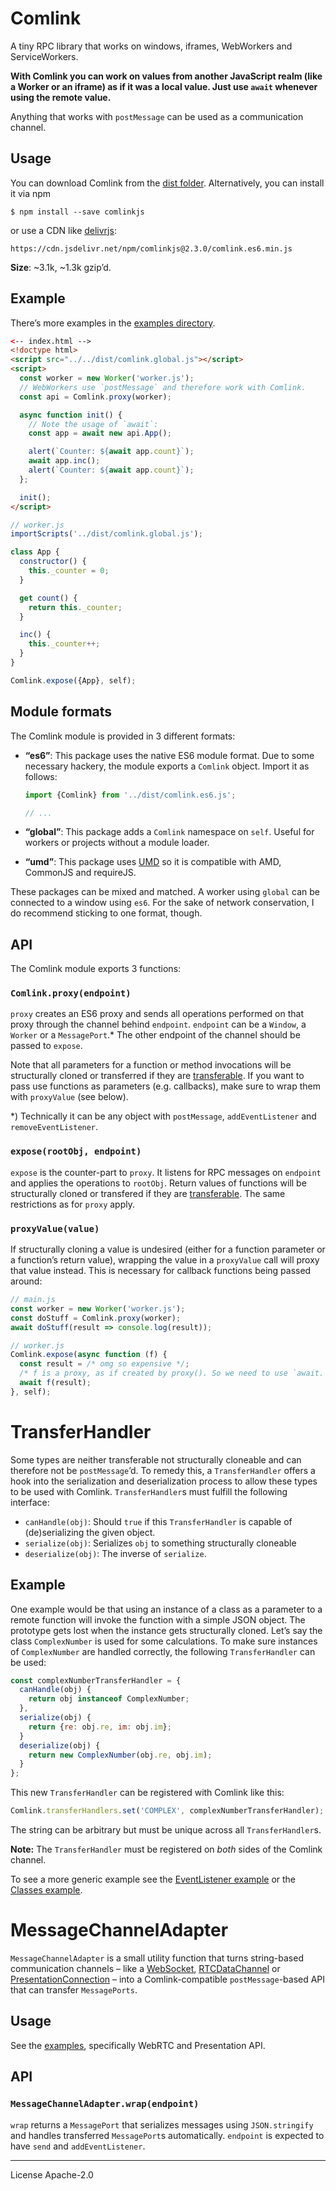 # Comlink
A tiny RPC library that works on windows, iframes, WebWorkers and
ServiceWorkers.

**With Comlink you can work on values from another JavaScript realm
(like a Worker or an iframe) as if it was a local value. Just use `await`
whenever using the remote value.**

Anything that works with `postMessage` can be used as a communication channel.

## Usage

You can download Comlink from the [dist folder][dist]. Alternatively, you can
install it via npm

```
$ npm install --save comlinkjs
```

or use a CDN like [delivrjs]:

```
https://cdn.jsdelivr.net/npm/comlinkjs@2.3.0/comlink.es6.min.js
```

**Size**: ~3.1k, ~1.3k gzip’d.

## Example

There’s more examples in the [examples directory][examples].

```html
<-- index.html -->
<!doctype html>
<script src="../../dist/comlink.global.js"></script>
<script>
  const worker = new Worker('worker.js');
  // WebWorkers use `postMessage` and therefore work with Comlink.
  const api = Comlink.proxy(worker);

  async function init() {
    // Note the usage of `await`:
    const app = await new api.App();

    alert(`Counter: ${await app.count}`);
    await app.inc();
    alert(`Counter: ${await app.count}`);
  };

  init();
</script>
```

```js
// worker.js
importScripts('../dist/comlink.global.js');

class App {
  constructor() {
    this._counter = 0;
  }

  get count() {
    return this._counter;
  }

  inc() {
    this._counter++;
  }
}

Comlink.expose({App}, self);
```

## Module formats

The Comlink module is provided in 3 different formats:

* **“es6”**: This package uses the native ES6 module format. Due to some
  necessary hackery, the module exports a `Comlink` object. Import it as
  follows:

  ```js
  import {Comlink} from '../dist/comlink.es6.js';

  // ...
  ```

* **“global”**: This package adds a `Comlink` namespace on `self`. Useful for
  workers or projects without a module loader.
* **“umd”**: This package uses [UMD] so it is compatible with AMD, CommonJS
  and requireJS.

These packages can be mixed and matched. A worker using `global` can be
connected to a window using `es6`. For the sake of network conservation, I do
recommend sticking to one format, though.

## API

The Comlink module exports 3 functions:

### `Comlink.proxy(endpoint)`

`proxy` creates an ES6 proxy and sends all operations performed on that proxy
through the channel behind `endpoint`. `endpoint` can be a `Window`, a `Worker`
or a `MessagePort`.* The other endpoint of the channel should be passed to
`expose`.

Note that all parameters for a function or method invocations will be
structurally cloned or transferred if they are [transferable]. If you want to
pass use functions as parameters (e.g. callbacks), make sure to wrap them with
`proxyValue` (see below).

*) Technically it can be any object with `postMessage`, `addEventListener` and
`removeEventListener`.

### `expose(rootObj, endpoint)`

`expose` is the counter-part to `proxy`. It listens for RPC messages on
`endpoint` and applies the operations to `rootObj`. Return values of functions
will be structurally cloned or transfered if they are [transferable]. The same
restrictions as for `proxy` apply.

### `proxyValue(value)`

If structurally cloning a value is undesired (either for a function parameter or
a function’s return value), wrapping the value in a `proxyValue` call will proxy
that value instead. This is necessary for callback functions being passed
around:

```js
// main.js
const worker = new Worker('worker.js');
const doStuff = Comlink.proxy(worker);
await doStuff(result => console.log(result));
```

```js
// worker.js
Comlink.expose(async function (f) {
  const result = /* omg so expensive */;
  /* f is a proxy, as if created by proxy(). So we need to use `await. */
  await f(result);
}, self);
```

# TransferHandler

Some types are neither transferable not structurally cloneable and can therefore
not be `postMessage`’d. To remedy this, a `TransferHandler` offers a hook into the
serialization and deserialization process to allow these types to be used with
Comlink. `TransferHandler`s must fulfill the following interface:

- `canHandle(obj)`: Should `true` if this `TransferHandler` is capable of
  (de)serializing the given object.
- `serialize(obj)`: Serializes `obj` to something structurally cloneable
- `deserialize(obj)`: The inverse of `serialize`.

## Example

One example would be that using an instance of a class as a parameter to a remote
function will invoke the function with a simple JSON object. The prototype gets
lost when the instance gets structurally cloned. Let’s say the class
`ComplexNumber` is used for some calculations. To make sure instances
of `ComplexNumber` are handled correctly, the following `TransferHandler` can be
used:

```js
const complexNumberTransferHandler = {
  canHandle(obj) {
    return obj instanceof ComplexNumber;
  },
  serialize(obj) {
    return {re: obj.re, im: obj.im};
  }
  deserialize(obj) {
    return new ComplexNumber(obj.re, obj.im);
  }
};
```

This new `TransferHandler` can be registered with Comlink like this:

```js
Comlink.transferHandlers.set('COMPLEX', complexNumberTransferHandler);
```

The string can be arbitrary but must be unique across all `TransferHandler`s.

**Note:** The `TransferHandler` must be registered on _both_ sides of the
Comlink channel.

To see a more generic example see the [EventListener example] or the
[Classes example].

# MessageChannelAdapter

`MessageChannelAdapter` is a small utility function that turns string-based
communication channels – like a [WebSocket], [RTCDataChannel] or
[PresentationConnection] – into a Comlink-compatible `postMessage`-based API
that can transfer `MessagePorts`.

## Usage

See the [examples], specifically WebRTC and Presentation API.

## API

### `MessageChannelAdapter.wrap(endpoint)`

`wrap` returns a `MessagePort` that serializes messages using `JSON.stringify`
and handles transferred `MessagePort`s automatically. `endpoint` is expected to
have `send` and `addEventListener`.

[UMD]: https://github.com/umdjs/umd
[transferable]: https://developer.mozilla.org/en-US/docs/Web/API/Transferable
[MessagePort]: https://developer.mozilla.org/en-US/docs/Web/API/MessagePort
[examples]: https://github.com/GoogleChromeLabs/comlink/tree/master/docs/examples
[dist]: https://github.com/GoogleChromeLabs/comlink/tree/master/dist
[delivrjs]: https://cdn.jsdelivr.net/
[WebSocket]: https://developer.mozilla.org/en-US/docs/Web/API/WebSocket
[RTCDataChannel]: https://developer.mozilla.org/en-US/docs/Web/API/RTCDataChannel
[PresentationConnection]: https://developer.mozilla.org/en-US/docs/Web/API/PresentationConnection
[EventListener example]: https://github.com/GoogleChromeLabs/comlink/tree/master/docs/examples/eventlistener
[Classes example]: https://github.com/GoogleChromeLabs/comlink/tree/master/docs/examples/classes

---
License Apache-2.0
